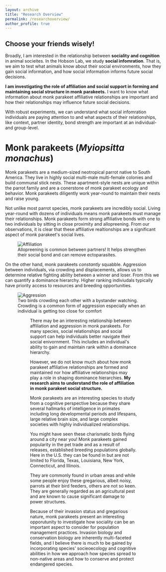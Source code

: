 ```yaml
---
layout: archive
title: "Research Overview"
permalink: /researchoverview/
author_profile: true
---
```


## Choose your friends wisely!
Broadly, I am interested in the relationship between **sociality and cognition** in animal socieites. In the Hobson Lab, we study **social infomration**. That is, we aim to test what animals know about their social environments, how they gain social information, and how social information informs future social decisions. 

**I am investigating the role of affiliation and social support in forming and maintaining social structure in monk parakeets.** I want to know what information about monk parakeet affiliative relationships are important and how their relationships may influence future social decisions. 

With robust experiments, we can understand what social infomration individuals are paying attention to and what aspects of their relationships, like context, partner identity, bond strength are important at an individual- and group-level. 

Monk parakeets (_Myiopsitta monachus_)
======
Monk parakeets are a medium-sized neotropical parrot native to South America. They live in highly social multi-male multi-female colonies and build communal stick nests. These apartment-style nests are unique within the parrot family and are a conerstone of monk parakeet ecology and behavior. Monk parakeets diligently work year-round to maintain their nests and raise young.

Not unlike most parrot species, monk parakeets are incredibly social. Living year-round with dozens of individuals means monk parakeets must manage their relationships. Monk parakeets form strong affiliative bonds with one to two individuals by sitting in close proximity and allopreening. From our observations, it is clear that these affiliative realtionships are a significant aspect of monk parakeet's social lives. 

<figure>
  <img src="https://user-images.githubusercontent.com/78130420/147505280-34775ab5-80a6-4fdf-aeb5-83391657a5da.png" alt="Affiliation">
  <figcaption>Allopreening is common between partners! It helps strengthen their social bond and can remove ectoparasites.</figcaption>
</figure>

On the other hand, monk parakeets _constantly_ squabble. Aggression between individuals, via crowding and displacements, allows us to determine relative fighting ability between a winner and loser. From this we can quantify a dominance hierarchy. Higher ranking indiviudals typically have priority access to resources and breeding opportunities. 

<figure>
  <img src="https://user-images.githubusercontent.com/78130420/147505549-e4a148cc-7c9c-4552-8ac4-02261e66b557.png" alt="Aggression">
  <figcaption>Two birds crowding each other with a bystander watching. Crowding is a common form of aggression especially when an individual is getting too close for comfort </figcaption>
 <figure>

There may be an interesting relationship between affiliation and aggression in monk parakeets. For many species, social relationships and social support can help individuals better navigate their social enivornment. This includes an individual's ability to gain and maintain rank within a dominance hierarchy.

However, we do not know much about how monk parakeet affiliative relationships are formed and maintained nor how affiliative relationships may play a role in shaping dominance hierarchies. **My research aims to understand the role of affiliation in monk parakeet social structure.**

Monk parakeets are an interesting species to study from a cognitive perspective because they share several hallmarks of intelligence in primates including long developmental periods and lifespans, large relative brain size, and large complex societies with highly individualized relationships.

You might have seen these charismatic birds flying around a city near you! Monk parakeets gained popularity in the pet trade and as a result of releases, established breeding populations globally. Here in the U.S. they can be found in but are not limited to Florida, Texas, Louisiana, New York, Connecticut, and Illinois. 

They are commonly found in urban areas and while some people enjoy these gregarious, albeit noisy, parrots at their bird feeders, others are not so keen. They are generally regarded as an agricultural pest and are known to cause significant damage to power structures.

Because of their invasion status and gregarious nature, monk parakeets present an interesting opporutunity to investigate how sociality can be an important aspect to consider for population management practices. Invasion biology and conservation biology are inherently multi-faceted fields, and I believe there is much to be gained by incorporating species' socieoecology and cognitive abilities in how we approach how species spread to non-native areas and how to conserve and protect endangered species. 

